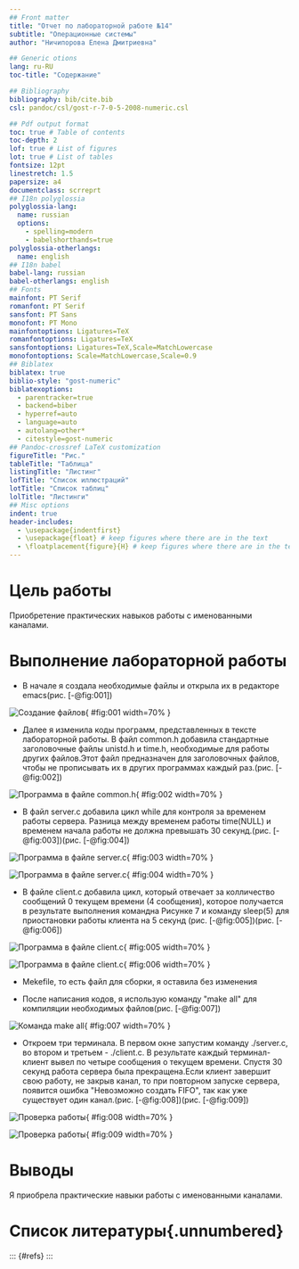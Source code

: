 ```yaml
---
## Front matter
title: "Отчет по лабораторной работе №14"
subtitle: "Операционные системы"
author: "Ничипорова Елена Дмитриевна"

## Generic otions
lang: ru-RU
toc-title: "Содержание"

## Bibliography
bibliography: bib/cite.bib
csl: pandoc/csl/gost-r-7-0-5-2008-numeric.csl

## Pdf output format
toc: true # Table of contents
toc-depth: 2
lof: true # List of figures
lot: true # List of tables
fontsize: 12pt
linestretch: 1.5
papersize: a4
documentclass: scrreprt
## I18n polyglossia
polyglossia-lang:
  name: russian
  options:
	- spelling=modern
	- babelshorthands=true
polyglossia-otherlangs:
  name: english
## I18n babel
babel-lang: russian
babel-otherlangs: english
## Fonts
mainfont: PT Serif
romanfont: PT Serif
sansfont: PT Sans
monofont: PT Mono
mainfontoptions: Ligatures=TeX
romanfontoptions: Ligatures=TeX
sansfontoptions: Ligatures=TeX,Scale=MatchLowercase
monofontoptions: Scale=MatchLowercase,Scale=0.9
## Biblatex
biblatex: true
biblio-style: "gost-numeric"
biblatexoptions:
  - parentracker=true
  - backend=biber
  - hyperref=auto
  - language=auto
  - autolang=other*
  - citestyle=gost-numeric
## Pandoc-crossref LaTeX customization
figureTitle: "Рис."
tableTitle: "Таблица"
listingTitle: "Листинг"
lofTitle: "Список иллюстраций"
lotTitle: "Список таблиц"
lolTitle: "Листинги"
## Misc options
indent: true
header-includes:
  - \usepackage{indentfirst}
  - \usepackage{float} # keep figures where there are in the text
  - \floatplacement{figure}{H} # keep figures where there are in the text
---
```


# Цель работы

Приобретение практических навыков работы с именованными каналами.


# Выполнение лабораторной работы

- В начале я создала необходимые файлы и открыла их в редакторе emacs(рис. [-@fig:001])

![Создание файлов](image/1.png){ #fig:001 width=70% }

- Далее я изменила коды программ, представленных в тексте лабораторной работы. В файл common.h добавила стандартные заголовочные файлы unistd.h и time.h, необходимые для работы других файлов.Этот файл предназначен для заголовочных файлов, чтобы не прописывать их в других программах каждый раз.(рис. [-@fig:002])

![Программа в файле common.h](image/2.png){ #fig:002 width=70% }

- В файл server.c добавила цикл while для контроля за временем работы сервера. Разница между временем работы time(NULL) и временем начала работы не должна превышать 30 секунд.(рис. [-@fig:003])(рис. [-@fig:004])

![Программа в файле server.c](image/3.png){ #fig:003 width=70% }

![Программа в файле server.c](image/4.png){ #fig:004 width=70% }

- В файле client.c добавила цикл, который отвечает за колличество сообщений 0 текущем времени (4 сообщения), которое получается в результате выполнения командна Рисунке 7 и команду sleep(5) для приостановки работы клиента на 5 секунд (рис. [-@fig:005])(рис. [-@fig:006])

![Программа в файле client.c](image/5.png){ #fig:005 width=70% }

![Программа в файле client.c](image/6.png){ #fig:006 width=70% }

- Mekefile, то есть файл для сборки, я оставила без изменения

- После написания кодов, я использую команду "make all" для компиляции необходимых файлов(рис. [-@fig:007])

![Команда make all](image/7.png){ #fig:007 width=70% }

- Откроем три терминала. В первом окне запустим команду ./server.c, во втором и третьем - ./client.c. В результате каждый терминал-клиент вывел по четыре сообщения о текущем времени. Спустя 30 секунд работа сервера была прекращена.Если клиент завершит свою работу, не закрыв канал, то при повторном запуске сервера, появится ошибка "Невозможно создать FIFO", так как уже существует один канал.(рис. [-@fig:008])(рис. [-@fig:009])

![Проверка работы](image/8.png){ #fig:008 width=70% }

![Проверка работы](image/9.png){ #fig:009 width=70% }
# Выводы

Я приобрела практические навыки работы с именованными каналами.

# Список литературы{.unnumbered}

::: {#refs}
:::
